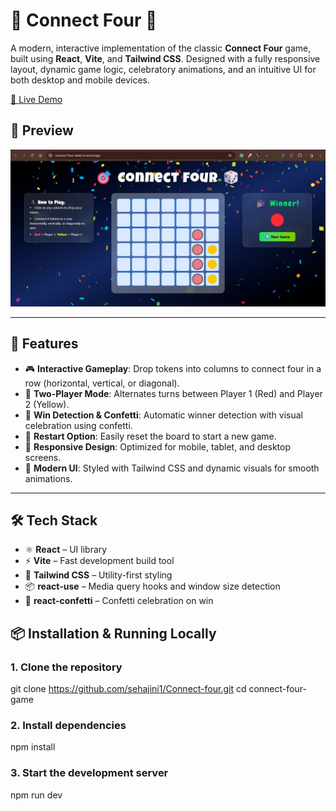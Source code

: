 # 🎯 Connect Four 🎲

A modern, interactive implementation of the classic **Connect Four** game, built using **React**, **Vite**, and **Tailwind CSS**. Designed with a fully responsive layout, dynamic game logic, celebratory animations, and an intuitive UI for both desktop and mobile devices.

[🔗 Live Demo](https://connect-four-weld-xi.vercel.app/)

## 📸 Preview

![Connect Four Game Screenshot](./src/assets/screenshot.png) 

---

## 🚀 Features

- 🎮 **Interactive Gameplay**: Drop tokens into columns to connect four in a row (horizontal, vertical, or diagonal).
- 👥 **Two-Player Mode**: Alternates turns between Player 1 (Red) and Player 2 (Yellow).
- 🎉 **Win Detection & Confetti**: Automatic winner detection with visual celebration using confetti.
- 🔄 **Restart Option**: Easily reset the board to start a new game.
- 📱 **Responsive Design**: Optimized for mobile, tablet, and desktop screens.
- 🌈 **Modern UI**: Styled with Tailwind CSS and dynamic visuals for smooth animations.

---

## 🛠️ Tech Stack

- ⚛️ **React** – UI library
- ⚡ **Vite** – Fast development build tool
- 🎨 **Tailwind CSS** – Utility-first styling
- 📦 **react-use** – Media query hooks and window size detection
- 🎊 **react-confetti** – Confetti celebration on win

## 📦 Installation & Running Locally

### 1. Clone the repository
git clone https://github.com/sehajini1/Connect-four.git
cd connect-four-game

### 2. Install dependencies
npm install

### 3. Start the development server
npm run dev



